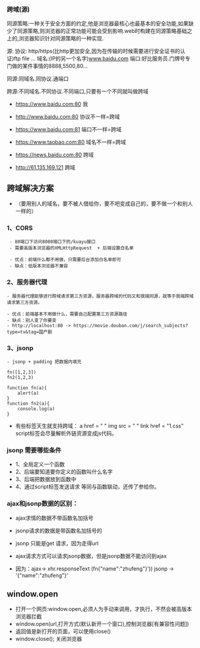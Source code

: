 ### 跨域(源)
同源策略:一种关于安全方面的约定,他是浏览器最核心也最基本的安全功能,如果缺少了同源策略,则浏览器的正常功能可能会受到影响.web时构建在同源策略基础之上的,浏览器知识针对同源策略的一种实现.

源:
    协议:
    http/https(比http更加安全,因为在传输的时候需要进行安全证书的认证)ftp file
    ...
域名:(IP的另一个名字)www.baidu.com
端口:好比服务员.门牌号专门做的某件事情的8888,5500,80...

同源:同域名.同协议.通端口

跨源:不同域名.不同协议.不同端口,只要有一个不同就叫做跨域

- https://www.baidu.com:80  我

- http://www.baidu.com:80  协议不一样=跨域

- https://www.baidu.com:81 端口不一样=跨域

- https://www.taobao.com:80 域名不一样=跨域

- https://news.baidu.com:80  跨域
- http://61.135.169.121   跨域

## 跨域解决方案
- （要用别人的域名，要不被人借给你，要不吧变成自己的，要不做一个和别人一样的）

###  1、CORS 
     - 80端口下访问8080端口下的/kuayu接口
     - 需要高版本浏览器的XMLHttpRequest  + 后端设置白名单

     - 优点：前端什么都不用做，只需要后台添加白名单即可
     - 缺点：低版本浏览器不兼容

### 2、服务器代理
    - 服务器代理能够进行跨域请求第三方资源，服务器跨域的代码又和我端同源，就等于我端跨域请求第三方资源。

    - 优点：前端基本不用做什么，需要自己配置第三方资源路径
    - 缺点：别人变了你要变
    - http://localhost:80 -> https://movie.douban.com/j/search_subjects?type=tv&tag=国产剧

### 3、jsonp
    - jsonp + padding 把数据内填充

    fn([1,2,3])
    fn2(1,2,3)

    function fn(a){
        alert(a)
    }
    function fn2(a){
        console.log(a)
    }
  - 有些标签天生就支持跨域：
      a href = " "
      img src = " "
      link href = "1.css"
      script标签会尽量解析外链资源变成js代码。
### jsonp 需要哪些条件
- 1、全局定义一个函数
- 2、后端要知道要你定义的函数叫什么名字
- 3、后端把数据放到函数中
- 4、通过script标签发送请求 等同与函数联动，还传了参给你。

### ajax和jsonp数据的区别：
- ajax求情的数据不带函数名加括号
- jsonp请求的数据是带函数名加括号的

- jsonp 只能是get 请求，因为走得url

- ajax请求方式可以请求jsonp数据，但是jsonp数据不能访问到ajax  
- 因为：ajax-> xhr.responseText (fn{"name":"zhufeng"}'))
       jsonp -> '{"name":"zhufeng"}'

## window.open
- 打开一个网页:window.open,必须人为手动来调用，才执行，不然会被高版本浏览器拦截
- window.open(url,打开方式(默认新开一个窗口),控制浏览器[有兼容性问题])
- 返回值是新打开的页面，可以使用close()
- window.close(); 关闭浏览器